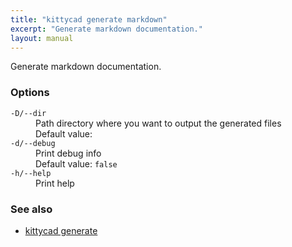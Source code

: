 ```yaml
---
title: "kittycad generate markdown"
excerpt: "Generate markdown documentation."
layout: manual
---
```


Generate markdown documentation.

### Options

<dl class="flags">
   <dt><code>-D/--dir</code></dt>
   <dd>Path directory where you want to output the generated files<br/>Default value: <code></code></dd>

   <dt><code>-d/--debug</code></dt>
   <dd>Print debug info<br/>Default value: <code>false</code></dd>

   <dt><code>-h/--help</code></dt>
   <dd>Print help</dd>
</dl>


### See also

* [kittycad generate](./kittycad_generate)